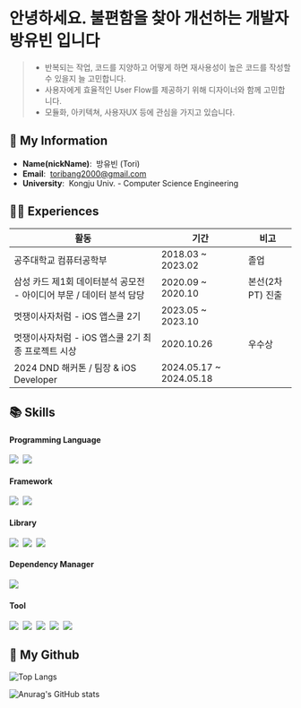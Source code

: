 # 안녕하세요. 불편함을 찾아 개선하는 개발자 방유빈 입니다
> - 반복되는 작업, 코드를 지양하고 어떻게 하면 재사용성이 높은 코드를 작성할 수 있을지 늘 고민합니다.
> - 사용자에게 효율적인 User Flow를 제공하기 위해 디자이너와 함께 고민합니다.
> - 모듈화, 아키텍쳐, 사용자UX 등에 관심을 가지고 있습니다.

## 👋 My Information
- **Name(nickName)**:&nbsp;&nbsp;방유빈 (Tori)
- **Email**:&nbsp;&nbsp;toribang2000@gmail.com
- **University**:&nbsp;&nbsp;Kongju Univ. - Computer Science Engineering

## 🏃🏻 Experiences
|활동|기간|비고|
|---|---|---|
|공주대학교 컴퓨터공학부|2018.03 ~ 2023.02|졸업|
|삼성 카드 제1회 데이터분석 공모전 - 아이디어 부문 / 데이터 분석 담당|2020.09 ~ 2020.10| 본선(2차 PT) 진출 |
|멋쟁이사자처럼 - iOS 앱스쿨 2기|2023.05 ~ 2023.10||
|멋쟁이사자처럼 - iOS 앱스쿨 2기 최종 프로젝트 시상|2020.10.26| 우수상 |
|2024 DND 해커톤 / 팀장 & iOS Developer|2024.05.17 ~ 2024.05.18||


## 📚 Skills
#### Programming Language <br>
<p>
  <img src="https://img.shields.io/badge/swift-F05138?style=for-the-badge&logo=swift&logoColor=white"></a>&nbsp
      <img src="https://img.shields.io/badge/Python-3766AB?style=for-the-badge&logo=Python&logoColor=white"/></a>&nbsp 
</p>

#### Framework <br>
<p>
  <img src="https://img.shields.io/badge/UIKit-2396F3?style=for-the-badge&logo=UIKit&logoColor=white"></a>&nbsp
  <img src="https://img.shields.io/badge/SwiftUI-0070FD?style=for-the-badge&logo=swift&logoColor=black"></a>&nbsp
  
</p>

#### Library <br>
<p>
    <img src="https://img.shields.io/badge/RealmSwift-39477F?style=for-the-badge&logo=realm&logoColor=white"></a>&nbsp
  <img src="https://img.shields.io/badge/RxSwift-B7178C?style=for-the-badge&logo=reactivex&logoColor=white"></a>&nbsp
  <img src="https://img.shields.io/badge/firebase-FFCA28?style=for-the-badge&logo=firebase&logoColor=white">
</p>


#### Dependency Manager <br>
<p>
<img src="https://img.shields.io/badge/Swift Package Manager-DE5C43.svg?style=for-the-badge&logo=swift&logoColor=white"></a>&nbsp
</p>

#### Tool <br>
<p>
  <img src="https://img.shields.io/badge/xcode-147EFB?style=for-the-badge&logo=xcode&logoColor=white"></a>&nbsp
  <img src="https://img.shields.io/badge/VSCode-007ACC?style=for-the-badge&logo=visualstudiocode&logoColor=white"></a>&nbsp
  <img src="https://img.shields.io/badge/git-181717?style=for-the-badge&logo=git&logoColor=white"></a>&nbsp
  <img src="https://img.shields.io/badge/github-181717?style=for-the-badge&logo=github&logoColor=white"></a>&nbsp
  <img src="https://img.shields.io/badge/notion-000000?style=for-the-badge&logo=notion&logoColor=white"></a>&nbsp
</p>

## 📍 My Github 
<p>  
  
  ![Top Langs](https://github-readme-stats.vercel.app/api/top-langs/?username=LJH3904&layout=compact&theme=merko)

  ![Anurag's GitHub stats](https://github-readme-stats.vercel.app/api?username=bangtori&show_icons=true&theme=merko)

</p>


